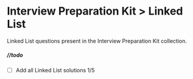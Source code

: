 # Interview Preparation Kit > Linked List

Linked List questions present in the Interview Preparation Kit collection.

##### //todo

- [ ] Add all Linked List solutions 1/5
